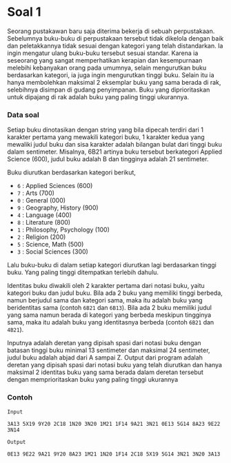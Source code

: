 # Soal 1
Seorang pustakawan baru saja diterima bekerja di sebuah perpustakaan. Sebelumnya buku-buku di perpustakaan tersebut tidak dikelola dengan baik dan peletakkannya tidak sesuai dengan kategori yang telah distandarkan. Ia ingin mengatur ulang buku-buku tersebut sesuai standar. Karena ia seseorang yang sangat memperhatikan kerapian dan kesempurnaan melebihi kebanyakan orang pada umumnya, selain mengurutkan buku berdasarkan kategori, ia juga ingin mengurutkan tinggi buku. Selain itu ia hanya membolehkan maksimal 2 eksemplar buku yang sama berada di rak, selebihnya disimpan di gudang penyimpanan. Buku yang diprioritaskan untuk dipajang di rak adalah buku yang paling tinggi ukurannya.

### Data soal

Setiap buku dinotasikan dengan string yang bila dipecah terdiri dari 1 karakter pertama yang mewakili kategori buku, 1 karakter kedua yang mewaliki judul buku dan sisa karakter adalah bilangan bulat dari tinggi buku dalam sentimeter. Misalnya, 6B21 artinya buku tersebut berkategori Applied Science (600), judul buku adalah B dan tingginya adalah 21 sentimeter.

Buku diurutkan berdasarkan kategori berikut,

- `6` : Applied Sciences (600)
- `7` : Arts (700)
- `0` : General (000)
- `9` : Geography, History (900)
- `4` : Language (400)
- `8` : Literature (800)
- `1` : Philosophy, Psychology (100)
- `2` : Religion (200)
- `5` : Science, Math (500)
- `3` : Social Sciences (300)

Lalu buku-buku di dalam setiap kategori diurutkan lagi berdasarkan tinggi buku. Yang paling tinggi ditempatkan terlebih dahulu.

Identitas buku diwakili oleh 2 karakter pertama dari notasi buku, yaitu  kategori buku dan judul buku. Bila ada 2 buku yang memiliki tinggi berbeda, namun berjudul sama dan kategori sama, maka itu adalah buku yang beridentitas sama (contoh `6B21` dan `6B13`). Bila ada 2 buku memiliki judul yang sama namun berada di kategori yang berbeda meskipun tingginya sama, maka itu adalah buku yang identitasnya berbeda (contoh `6B21` dan `4B21`).

Inputnya adalah deretan yang dipisah spasi dari notasi buku dengan batasan tinggi buku minimal 13 sentimeter dan maksimal 24 sentimeter, judul buku adalah abjad dari A sampai Z. Output dari program adalah deretan yang dipisah spasi dari notasi buku yang telah diurutkan dan hanya maksimal 2 identitas buku yang sama berada dalam deretan tersebut dengan memprioritaskan buku yang paling tinggi ukurannya 

### Contoh

```
Input 

3A13 5X19 9Y20 2C18 1N20 3N20 1M21 1F14 9A21 3N21 0E13 5G14 8A23 9E22 3N14

Output

0E13 9E22 9A21 9Y20 8A23 1M21 1N20 1F14 2C18 5X19 5G14 3N21 3N20 3A13

```